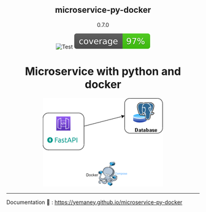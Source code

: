 <h2 align="center">
    microservice-py-docker

</h2>
<p align="center">
    0.7.0
</p>
<p align="center">
  <img  src="https://github.com/yemaney/microservice-py-docker/actions/workflows/test.yaml/badge.svg" alt="Test">
  <img  src="docs/images/coverage.svg" alt="Coverage">
</p>

<h1 align="center">
    Microservice with python and docker
</h1>

<p align="center">
  <img  src="docs/images/diagram.png" alt="Coverage">
</p>

---

Documentation 📝 : https://yemaney.github.io/microservice-py-docker
